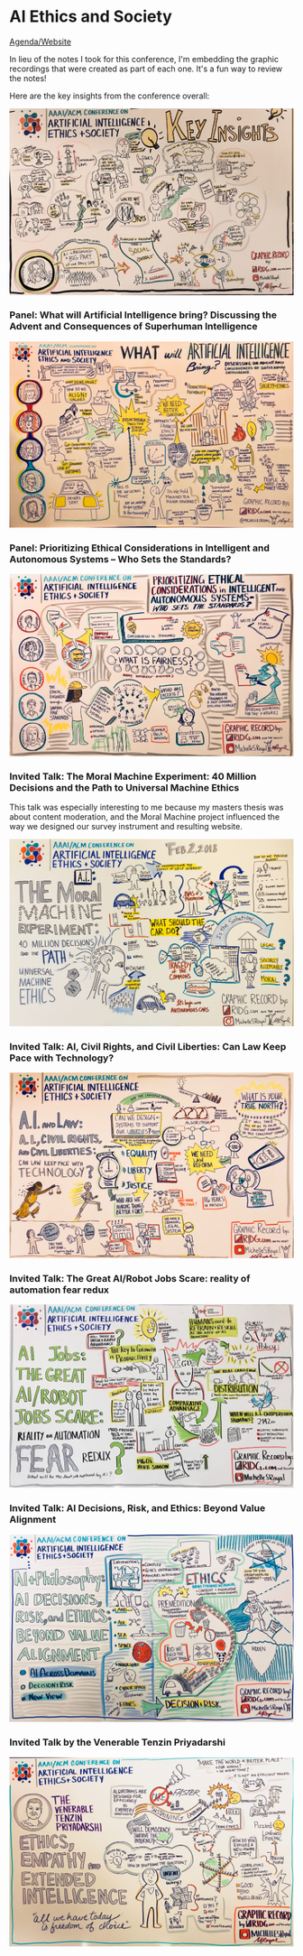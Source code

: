 # AI Ethics and Society

[Agenda/Website](http://www.aies-conference.com/2018/program/)

In lieu of the notes I took for this conference, I'm embedding the graphic recordings that were created as part of each one. It's a fun way to review the notes!

Here are the key insights from the conference overall:

![Graphic recording of key insights from all sessions](/images/AIES_KeyInsights.JPG)


### Panel: What will Artificial Intelligence bring? Discussing the Advent and Consequences of Superhuman Intelligence

![Graphic recording of this session](/images/AIES_WhatWillAIBring.JPG)


### Panel: Prioritizing Ethical Considerations in Intelligent and Autonomous Systems – Who Sets the Standards?

![Graphic recording of this session](/images/AIES_PrioritizingEthicalConsiderations.JPG)


### Invited Talk: The Moral Machine Experiment: 40 Million Decisions and the Path to Universal Machine Ethics 

This talk was especially interesting to me because my masters thesis was about content moderation, and the Moral Machine project influenced the way we designed our survey instrument and resulting website.

![Graphic recording of this session](/images/AIES_MoralMachine.JPG)


### Invited Talk: AI, Civil Rights, and Civil Liberties: Can Law Keep Pace with Technology?

![Graphic recording of this session](/images/AIES_AILaw.JPG)


### Invited Talk: The Great AI/Robot Jobs Scare: reality of automation fear redux

![Graphic recording of this session](/images/AIES_GreatJobsScare.JPG)


### Invited Talk: AI Decisions, Risk, and Ethics: Beyond Value Alignment

![Graphic recording of this session](/images/AIES_Philosophy.JPG)


### Invited Talk by the Venerable Tenzin Priyadarshi

![Graphic recording of this session](/images/AIES_EthicsEmpathy.JPG)







